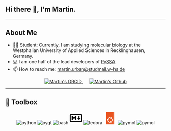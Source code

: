 <h2>Hi there 👋, I'm Martin.</h2> 
    
---
## About Me
- 👨‍💻 Student: Currently, I am studying molecular biology at the Westphalian University of Applied Sciences in Recklinghausen, Germany.
- 💻 I am one half of the lead developers of [PySSA](https://github.com/urban233/PySSA).
- 📫 How to reach me: martin.urban@studmail.w-hs.de

<p align="middle">
  <a href="http://orcid.org/0009-0008-6834-5714">
    <img align="center" alt="Martin's ORCID" width="22px" src="https://cdn.jsdelivr.net/npm/simple-icons@v3/icons/orcid.svg" />
  </a>&nbsp;&nbsp;&nbsp;&nbsp;

  <a href="https://github.com/urban233">
    <img align="center" alt="Martin's Github" width="22px" src="https://cdn.jsdelivr.net/npm/simple-icons@v3/icons/github.svg" />
  </a>
</p>

---
## 🧰 Toolbox
<p align="center">
  <img src="https://www.vectorlogo.zone/logos/python/python-icon.svg" alt="python" width="40" height="40"/>
  <img src="https://upload.wikimedia.org/wikipedia/commons/e/e6/Python_and_Qt.svg" alt="pyqt" width="40" height="40"/>
  <img src="https://www.vectorlogo.zone/logos/gnu_bash/gnu_bash-icon.svg" alt="bash" width="40" height="40"/>
  <img src="https://github.com/devicons/devicon/blob/master/icons/markdown/markdown-original.svg" alt="markdown" width="40" height="40"/>
  <img src="https://upload.wikimedia.org/wikipedia/commons/3/3f/Fedora_logo.svg" alt="fedora" width="40" height="40"/>
  <img src="https://github.com/devicons/devicon/blob/master/icons/ubuntu/ubuntu-plain.svg" alt="ubuntu" width="40" height="40"/>
  <img src="https://github.com/schrodinger/pymol-open-source/blob/master/data/pymol/icons/icon2.svg" alt="pymol" width="40" height="40"/>
  <img src="https://raw.githubusercontent.com/sokrypton/ColabFold/main/.github/ColabFold_Marv_Logo.png" alt="pymol" width="40" height="40"/>
</p>
<br/>
